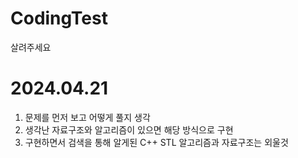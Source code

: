 # CodingTest
살려주세요

# 2024.04.21
1. 문제를 먼저 보고 어떻게 풀지 생각
2. 생각난 자료구조와 알고리즘이 있으면 해당 방식으로 구현
3. 구현하면서 검색을 통해 알게된 C++ STL 알고리즘과 자료구조는 외울것